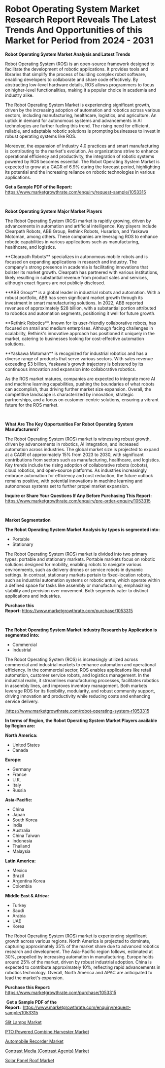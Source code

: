 <p><h1>Robot Operating System Market Research Report Reveals The Latest Trends And Opportunities of this Market for Period from 2024 - 2031</h1></p><p><strong>Robot Operating System Market Analysis and Latest Trends</strong></p>
<p><p>Robot Operating System (ROS) is an open-source framework designed to facilitate the development of robotic applications. It provides tools and libraries that simplify the process of building complex robot software, enabling developers to collaborate and share code effectively. By abstracting low-level hardware details, ROS allows programmers to focus on higher-level functionalities, making it a popular choice in academia and industry alike.</p><p>The Robot Operating System Market is experiencing significant growth, driven by the increasing adoption of automation and robotics across various sectors, including manufacturing, healthcare, logistics, and agriculture. An uptick in demand for autonomous systems and advancements in AI technologies are further fueling this trend. The rising need for efficient, reliable, and adaptable robotic solutions is prompting businesses to invest in robust operating systems like ROS.</p><p>Moreover, the expansion of Industry 4.0 practices and smart manufacturing is contributing to the market's evolution. As organizations strive to enhance operational efficiency and productivity, the integration of robotic systems powered by ROS becomes essential. The Robot Operating System Market is expected to grow at a CAGR of 6.9% during the forecast period, highlighting its potential and the increasing reliance on robotic technologies in various applications.</p></p>
<p><strong>Get a Sample PDF of the Report:&nbsp;</strong> <a href="https://www.marketgrowthrate.com/enquiry/request-sample/1053315">https://www.marketgrowthrate.com/enquiry/request-sample/1053315</a></p>
<p>&nbsp;</p>
<p><strong>Robot Operating System Major Market Players</strong></p>
<p><p>The Robot Operating System (ROS) market is rapidly growing, driven by advancements in automation and artificial intelligence. Key players include Clearpath Robots, ABB Group, Rethink Robots, Husarion, and Yaskawa Motoman, among others. These companies are leveraging ROS to enhance robotic capabilities in various applications such as manufacturing, healthcare, and logistics.</p><p>**Clearpath Robots** specializes in autonomous mobile robots and is focused on expanding applications in research and industry. The company's strong presence in academia is facilitating innovations that bolster its market growth. Clearpath has partnered with various institutions, likely resulting in substantial revenue from product sales and services, although exact figures are not publicly disclosed.</p><p>**ABB Group** is a global leader in industrial robots and automation. With a robust portfolio, ABB has seen significant market growth through its investment in smart manufacturing solutions. In 2022, ABB reported revenues of approximately $28 billion, with a substantial portion attributed to robotics and automation segments, positioning it well for future growth.</p><p>**Rethink Robotics**, known for its user-friendly collaborative robots, has focused on small and medium enterprises. Although facing challenges in scalability, Rethink's innovative approach has positioned it uniquely in the market, catering to businesses looking for cost-effective automation solutions.</p><p>**Yaskawa Motoman** is recognized for industrial robotics and has a diverse range of products that serve various sectors. With sales revenue exceeding $3 billion, Yaskawa's growth trajectory is bolstered by its continuous innovation and expansion into collaborative robotics.</p><p>As the ROS market matures, companies are expected to integrate more AI and machine learning capabilities, pushing the boundaries of what robots can accomplish, thus driving further market size expansion. Overall, the competitive landscape is characterized by innovation, strategic partnerships, and a focus on customer-centric solutions, ensuring a vibrant future for the ROS market.</p></p>
<p>&nbsp;</p>
<p><strong>What Are The Key Opportunities For Robot Operating System Manufacturers?</strong></p>
<p><p>The Robot Operating System (ROS) market is witnessing robust growth, driven by advancements in robotics, AI integration, and increased automation across industries. The global market size is projected to expand at a CAGR of approximately 15% from 2023 to 2030, with significant contributions from sectors such as manufacturing, healthcare, and logistics. Key trends include the rising adoption of collaborative robots (cobots), cloud robotics, and open-source platforms. As industries increasingly embrace automation for efficiency and cost reduction, the future outlook remains positive, with potential innovations in machine learning and autonomous systems set to further propel market expansion.</p></p>
<p><strong>Inquire or Share Your Questions If Any Before Purchasing This Report:</strong> <a href="https://www.marketgrowthrate.com/enquiry/pre-order-enquiry/1053315">https://www.marketgrowthrate.com/enquiry/pre-order-enquiry/1053315</a></p>
<p>&nbsp;</p>
<p><strong>Market Segmentation</strong></p>
<p><strong>The Robot Operating System Market Analysis by types is segmented into:</strong></p>
<p><ul><li>Portable</li><li>Stationary</li></ul></p>
<p><p>The Robot Operating System (ROS) market is divided into two primary types: portable and stationary markets. Portable markets focus on robotic solutions designed for mobility, enabling robots to navigate various environments, such as delivery drones or service robots in dynamic settings. In contrast, stationary markets pertain to fixed-location robots, such as industrial automation systems or robotic arms, which operate within a defined space for tasks like assembly or manufacturing, emphasizing stability and precision over movement. Both segments cater to distinct applications and industries.</p></p>
<p><strong>Purchase this Report:&nbsp;</strong><a href="https://www.marketgrowthrate.com/purchase/1053315">https://www.marketgrowthrate.com/purchase/1053315</a></p>
<p>&nbsp;</p>
<p><strong>The Robot Operating System Market Industry Research by Application is segmented into:</strong></p>
<p><ul><li>Commercial</li><li>Industrial</li></ul></p>
<p><p>The Robot Operating System (ROS) is increasingly utilized across commercial and industrial markets to enhance automation and operational efficiency. In the commercial sector, ROS enables applications like retail automation, customer service robots, and logistics management. In the industrial realm, it streamlines manufacturing processes, facilitates robotics in assembly lines, and improves inventory management. Both markets leverage ROS for its flexibility, modularity, and robust community support, driving innovation and productivity while reducing costs and enhancing service delivery.</p></p>
<p><a href="https://www.marketgrowthrate.com/robot-operating-system-r1053315">&nbsp;https://www.marketgrowthrate.com/robot-operating-system-r1053315</a></p>
<p><strong>In terms of Region, the Robot Operating System Market Players available by Region are:</strong></p>
<p>
    <p> <strong> North America: </strong>
        <ul>
            <li>United States</li>
            <li>Canada</li>
        </ul>
        </p> 
    <p> <strong> Europe: </strong>
        <ul>
            <li>Germany</li>
            <li>France</li>
            <li>U.K.</li>
            <li>Italy</li>
            <li>Russia</li>
        </ul>
        </p> 
    <p> <strong> Asia-Pacific: </strong>
        <ul>
            <li>China</li>
            <li>Japan</li>
            <li>South Korea</li>
            <li>India</li>
            <li>Australia</li>
            <li>China Taiwan</li>
            <li>Indonesia</li>
            <li>Thailand</li>
            <li>Malaysia</li>
        </ul>
        </p> 
    <p> <strong> Latin America: </strong>
        <ul>
            <li>Mexico</li>
            <li>Brazil</li>
            <li>Argentina Korea</li>
            <li>Colombia</li>
        </ul>
        </p> 
    <p> <strong> Middle East & Africa: </strong>
        <ul>
            <li>Turkey</li>
            <li>Saudi</li>
            <li>Arabia</li>
            <li>UAE</li>
            <li>Korea</li>
        </ul>
    </p>
    </p>
<p><p>The Robot Operating System (ROS) market is experiencing significant growth across various regions. North America is projected to dominate, capturing approximately 35% of the market share due to advanced robotics research and development. The Asia-Pacific region follows, estimated at 30%, propelled by increasing automation in manufacturing. Europe holds around 25% of the market, driven by robust industrial adoption. China is expected to contribute approximately 10%, reflecting rapid advancements in robotics technology. Overall, North America and APAC are anticipated to lead the market's expansion.</p></p>
<p><strong>Purchase this Report: </strong><a href="https://www.marketgrowthrate.com/purchase/1053315">https://www.marketgrowthrate.com/purchase/1053315</a></p>
<p>&nbsp;<strong>Get a Sample PDF of the Report:&nbsp;&nbsp;</strong><a href="https://www.marketgrowthrate.com/enquiry/request-sample/1053315">https://www.marketgrowthrate.com/enquiry/request-sample/1053315</a></p>
<p><strong></strong></p>
<p><p><a href="https://www.linkedin.com/pulse/navigating-global-slit-lamps-market-from-trends-strategy-meqvc?trackingId=0gZk4qRMT2uSfrMAfUWXaQ%3D%3D">Slit Lamps Market</a></p><p><a href="https://medium.com/@funky_-punky1/global-perspectives-on-pto-powered-combine-harvester-market-trends-and-forecast-2024-2031-758cbd51b105?postPublishedType=repub">PTO Powered Combine Harvester Market</a></p><p><a href="https://www.linkedin.com/pulse/automobile-recorder-market-global-regional-analysis-2024-muf7e?trackingId=5m08kUdcS%2BqelFjtc8EEGw%3D%3D">Automobile Recorder Market</a></p><p><a href="https://github.com/NorbertYates/Market-Research-Report-List-7/blob/main/contrast-media-contrast-agents-market.md">Contrast Media (Contrast Agents) Market</a></p><p><a href="https://issuu.com/reportprime-2/docs/solar-panel-roof-market-size-2030.p_64a71987cd2b86">Solar Panel Roof Market</a></p></p>